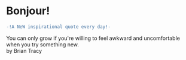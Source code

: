 # Bonjour! 
``` diff \
-!A NeW inspirational quote every day!- 
```
You can only grow if you're willing to feel awkward and uncomfortable when you try something new. \
by Brian Tracy
